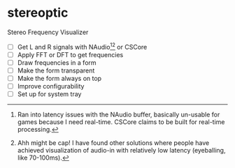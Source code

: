 # stereoptic
Stereo Frequency Visualizer

- [ ] Get L and R signals with NAudio[^1][^2] or CSCore
- [ ] Apply FFT or DFT to get frequencies
- [ ] Draw frequencies in a form
- [ ] Make the form transparent
- [ ] Make the form always on top
- [ ] Improve configurability
- [ ] Set up for system tray

[^1]: Ran into latency issues with the NAudio buffer, basically un-usable for games because I need real-time. CSCore claims to be built for real-time processing.
[^2]: Ahh might be cap! I have found other solutions where people have achieved visualization of audio-in with relatively low latency (eyeballing, like 70-100ms).

